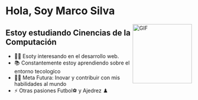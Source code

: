 # Hola, Soy Marco Silva

<img align="right" alt="GIF" height="160px" src="https://media.giphy.com/media/du3J3cXyzhj75IOgvA/giphy.gif" />

## Estoy estudiando Cinencias de la Computación

- 👨‍💻 Esoty interesando en el desarrollo web.
- 📚 Constantemente estoy aprendiendo sobre el entorno tecologíco
- 💪🏼 Meta Futura: Inovar y contribuir con mis habilidades al mundo
- ⚡ Otras pasiones Futbol⚽ y Ajedrez ♟️
